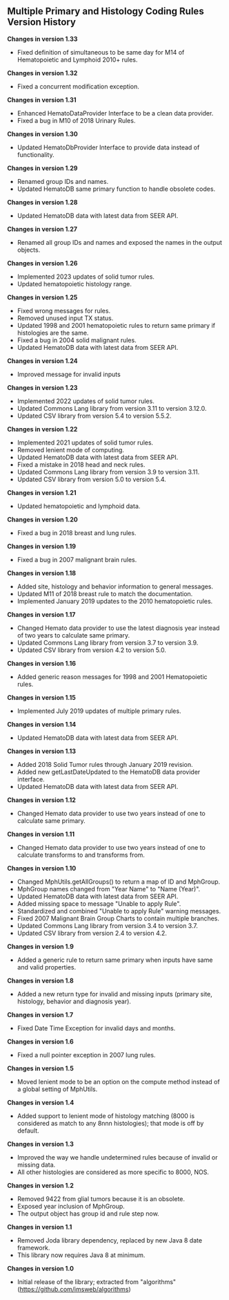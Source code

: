## Multiple Primary and Histology Coding Rules Version History

**Changes in version 1.33**

- Fixed definition of simultaneous to be same day for M14 of Hematopoietic and Lymphoid 2010+ rules.

**Changes in version 1.32**

- Fixed a concurrent modification exception.

**Changes in version 1.31**

- Enhanced HematoDataProvider Interface to be a clean data provider.
- Fixed a bug in M10 of 2018 Urinary Rules.

**Changes in version 1.30**

- Updated HematoDbProvider Interface to provide data instead of functionality.

**Changes in version 1.29**

- Renamed group IDs and names.
- Updated HematoDB same primary function to handle obsolete codes.

**Changes in version 1.28**

- Updated HematoDB data with latest data from SEER API.

**Changes in version 1.27**

- Renamed all group IDs and names and exposed the names in the output objects.

**Changes in version 1.26**

- Implemented 2023 updates of solid tumor rules.
- Updated hematopoietic histology range.

**Changes in version 1.25**

- Fixed wrong messages for rules.
- Removed unused input TX status.
- Updated 1998 and 2001 hematopoietic rules to return same primary if histologies are the same.
- Fixed a bug in 2004 solid malignant rules.
- Updated HematoDB data with latest data from SEER API.

**Changes in version 1.24**

- Improved message for invalid inputs

**Changes in version 1.23**

- Implemented 2022 updates of solid tumor rules.
- Updated Commons Lang library from version 3.11 to version 3.12.0.
- Updated CSV library from version 5.4 to version 5.5.2.

**Changes in version 1.22**

- Implemented 2021 updates of solid tumor rules.
- Removed lenient mode of computing.
- Updated HematoDB data with latest data from SEER API.
- Fixed a mistake in 2018 head and neck rules.
- Updated Commons Lang library from version 3.9 to version 3.11.
- Updated CSV library from version 5.0 to version 5.4.

**Changes in version 1.21**

- Updated hematopoietic and lymphoid data.

**Changes in version 1.20**

- Fixed a bug in 2018 breast and lung rules.

**Changes in version 1.19**

- Fixed a bug in 2007 malignant brain rules.

**Changes in version 1.18**

- Added site, histology and behavior information to general messages.
- Updated M11 of 2018 breast rule to match the documentation.
- Implemented January 2019 updates to the 2010 hematopoietic rules.

**Changes in version 1.17**

- Changed Hemato data provider to use the latest diagnosis year instead of two years to calculate same primary.
- Updated Commons Lang library from version 3.7 to version 3.9.
- Updated CSV library from version 4.2 to version 5.0.

**Changes in version 1.16**

- Added generic reason messages for 1998 and 2001 Hematopoietic rules.

**Changes in version 1.15**

- Implemented July 2019 updates of multiple primary rules.

**Changes in version 1.14**

- Updated HematoDB data with latest data from SEER API.

**Changes in version 1.13**

- Added 2018 Solid Tumor rules through January 2019 revision.
- Added new getLastDateUpdated to the HematoDB data provider interface.
- Updated HematoDB data with latest data from SEER API.

**Changes in version 1.12**

- Changed Hemato data provider to use two years instead of one to calculate same primary.

**Changes in version 1.11**

- Changed Hemato data provider to use two years instead of one to calculate transforms to and transforms from.

**Changes in version 1.10**

- Changed MphUtils.getAllGroups() to return a map of ID and MphGroup.
- MphGroup names changed from "Year Name" to "Name (Year)".
- Updated HematoDB data with latest data from SEER API.
- Added missing space to message "Unable to apply Rule".
- Standardized and combined "Unable to apply Rule" warning messages.
- Fixed 2007 Malignant Brain Group Charts to contain multiple branches.
- Updated Commons Lang library from version 3.4 to version 3.7.
- Updated CSV library from version 2.4 to version 4.2.
 
**Changes in version 1.9**

- Added a generic rule to return same primary when inputs have same and valid properties.

**Changes in version 1.8**

- Added a new return type for invalid and missing inputs (primary site, histology, behavior and diagnosis year).

**Changes in version 1.7**

- Fixed Date Time Exception for invalid days and months.

**Changes in version 1.6**

- Fixed a null pointer exception in 2007 lung rules.

**Changes in version 1.5**

- Moved lenient mode to be an option on the compute method instead of a global setting of MphUtils.

**Changes in version 1.4**

- Added support to lenient mode of histology matching (8000 is considered as match to any 8nnn histologies); that mode is off by default.

**Changes in version 1.3**

- Improved the way we handle undetermined rules because of invalid or missing data.
- All other histologies are considered as more specific to 8000, NOS.

**Changes in version 1.2**

- Removed 9422 from glial tumors because it is an obsolete.
- Exposed year inclusion of MphGroup.
- The output object has group id and rule step now.

**Changes in version 1.1**

- Removed Joda library dependency, replaced by new Java 8 date framework.
- This library now requires Java 8 at minimum.

**Changes in version 1.0**

- Initial release of the library; extracted from "algorithms" (https://github.com/imsweb/algorithms)

